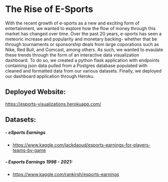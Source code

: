 # The Rise of E-Sports

With the recent growth of e-sports as a new and exciting form of entertainment, we wanted to explore how the flow of money through this market has changed over time. Over the past 20 years, e-sports has seen a meteoric increase and popularity and monetary backing- whether that be through tournaments or sponsorship deals from large coporations such as Nike, Red Bull, and Comcast, among others. As such, we wanted to evaulate these trends through the form of an interactive data visualization dashboard. To do so, we created a python flask application with endpoints containing json data pulled from a Postgres database populated with cleaned and formatted data from our various datasets. Finally, we deployed our dashboard application through Heroku.

## Deployed Website:
https://esports-visualizations.herokuapp.com/

## Datasets:
##### - eSports Earnings
- https://www.kaggle.com/jackdaoud/esports-earnings-for-players-teams-by-game

##### - Esports Earnings 1998 - 2021:
- https://www.kaggle.com/rankirsh/esports-earnings
